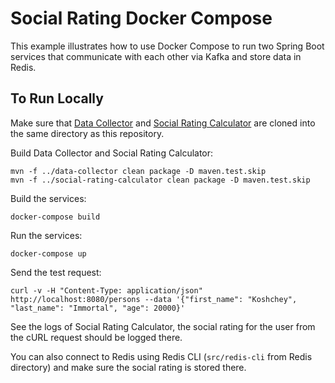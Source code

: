 # Social Rating Docker Compose

This example illustrates how to use Docker Compose to run two Spring Boot services that communicate with each other via Kafka and store data in Redis.

## To Run Locally

Make sure that [Data Collector](https://github.com/yaskovdev/data-collector) and [Social Rating Calculator](https://github.com/yaskovdev/social-rating-calculator) are cloned into the same directory as this repository.

Build Data Collector and Social Rating Calculator:

```
mvn -f ../data-collector clean package -D maven.test.skip
mvn -f ../social-rating-calculator clean package -D maven.test.skip
```

Build the services:

```
docker-compose build
```

Run the services:
```
docker-compose up
```

Send the test request:
```
curl -v -H "Content-Type: application/json" http://localhost:8080/persons --data '{"first_name": "Koshchey", "last_name": "Immortal", "age": 20000}'
```

See the logs of Social Rating Calculator, the social rating for the user from the cURL request should be logged there.

You can also connect to Redis using Redis CLI (`src/redis-cli` from Redis directory) and make sure the social rating is stored there.
